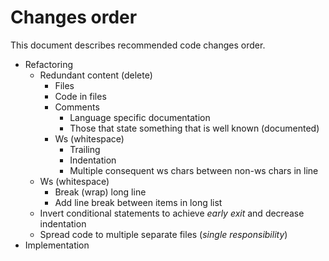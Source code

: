 # Changes order
This document describes recommended code changes order.
- Refactoring
	- Redundant content (delete)
		- Files
		- Code in files
		- Comments
			- Language specific documentation
			- Those that state something that is well known (documented)
		- Ws (whitespace)
			- Trailing
			- Indentation
			- Multiple consequent ws chars between non-ws chars in line
	- Ws (whitespace)
		- Break (wrap) long line
		- Add line break between items in long list
	- Invert conditional statements to achieve *early exit* and decrease indentation
	- Spread code to multiple separate files (*single responsibility*)
- Implementation
